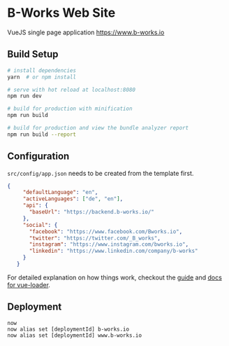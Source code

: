 # B-Works Web Site

VueJS single page application https://www.b-works.io

## Build Setup

``` bash
# install dependencies
yarn  # or npm install

# serve with hot reload at localhost:8080
npm run dev

# build for production with minification
npm run build

# build for production and view the bundle analyzer report
npm run build --report
```

## Configuration

```src/config/app.json``` needs to be created from the template first.

``` json
{
     "defaultLanguage": "en",
     "activeLanguages": ["de", "en"],
     "api": {
       "baseUrl": "https://backend.b-works.io/"
     },
     "social": {
       "facebook": "https://www.facebook.com/Bworks.io",
       "twitter": "https://twitter.com/_B_works",
       "instagram": "https://www.instagram.com/bworks.io",
       "linkedin": "https://www.linkedin.com/company/b-works"
     }
   }
```

For detailed explanation on how things work, checkout the [guide](http://vuejs-templates.github.io/webpack/) and [docs for vue-loader](http://vuejs.github.io/vue-loader).

## Deployment

```
now
now alias set [deploymentId] b-works.io
now alias set [deploymentId] www.b-works.io
```
